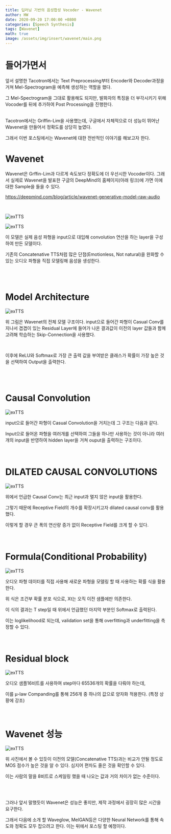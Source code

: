```yaml
---
title: 딥러닝 기반의 음성합성 Vocoder - Wavenet
author: HW
date: 2020-09-20 17:00:00 +0800
categories: [Speech Synthesis]
tags: [Wavenet]
math: true
image: /assets/img/insert/wavenet/main.png
---
```




# **들어가면서**

앞서 설명한 Tacotron에서는 Text Preprocessing부터 Encoder와 Decoder과정을 거쳐 Mel-Spectrogram을 예측해 생성하는 역할을 했다.<br/>

그 Mel-Spectrogram을 그대로 활용해도 되지만, 발화자의 특징을 더 부각시키기 위해 Vocoder를 뒤에 추가하여 Post Processing을 진행한다.<br/><br/>

Tacotron에서는 Griffin-Lim을 사용했는데, 구글에서 자체적으로 더 성능이 뛰어난 Wavenet을 만들어서 정확도를 상당히 높였다.<br/>

그래서 이번 포스팅에서는 Wavenet에 대한 전반적인 이야기를 해보고자 한다.



# Wavenet

Wavenet은 Grffin-Lim과 다르게 속도보다 정확도에 더 우선시한 Vocoder이다. 그래서 실제로 Wavenet을 발표한 구글의 DeepMind의 홈페이지(아래 링크)에 가면 이에 대한 Sample을 들을 수 있다.

https://deepmind.com/blog/article/wavenet-generative-model-raw-audio

<br>

![exTTS](/assets/img/insert/wavenet/residual.png)

![exTTS](/assets/img/insert/wavenet/casual_layer.png)

이 모델은 실제 음성 파형을 input으로 대입해 convolution 연산을 하는 layer을 구성하여 만든 모델이다.

기존의 Concatenative TTS처럼 많은 단점(Emotionless, Not natural)을 완화할 수 있는 오디오 파형을 직접 모델링해 음성을 생성한다.

<br>

<br>

# Model Architecture

![exTTS](/assets/img/insert/wavenet/architecture.png)

위 그림은 Wavenet의 전체 모델 구조이다. input으로 들어간 파형이 Casual Conv를 지나서 겹겹이 있는 Residual Layer에 들어가 나온 결과값이 이전의 layer 값들과 함께 고려해 학습하는 Skip-Connection을 사용했다.

<br>

이후에 ReLU와 Softmax로 가장 큰 출력 값을 부여받은 클래스가 확률이 가장 높은 것을 선택하여 Output을 출력한다.

<br>

<br>

# Causal Convolution

![exTTS](/assets/img/insert/wavenet/casual_layer.png)

input으로 들어간 파형이 Casual Convolution을 거치는데 그 구조는 다음과 같다.<br>

Input으로 들어온 파형을 여러개를 선택하여 그들을 하나만 사용하는 것이 아니라 여러 개의 input을 반영하여 hidden layer을 거쳐 ouput을 출력하는 구조이다.<br><br><br>

# DILATED CAUSAL CONVOLUTIONS

![exTTS](/assets/img/insert/wavenet/dilate_casual_layer.png)

위에서 언급한 Causal Conv는 최근 input과 멀지 않은 input을 활용한다.<br>

그렇기 때문에 Receptive Field의 개수를 확장시키고자 dilated causal conv를 활용했다.<br>

이렇게 할 경우 큰 폭의 연산량 증가 없이 Receptive Field를 크게 할 수 있다.<br><br><br>



# Formula(Conditional Probability)

![exTTS](/assets/img/insert/wavenet/fomula.png)

오디오 파형 데이터를 직접 사용해 새로운 파형을 모델링 할 때 사용하는 확률 식을 활용한다.

위 식은 조건부 확률 분포 식으로, Xt는 오직 이전 샘플에만 의존한다.<br>

이 식의 결과는 T step일 때 위에서 언급했던 마지막 부분인 Softmax로 출력된다.

이는 loglikelihood로 되는데, validation set을 통해 overfitting과 underfitting을 측정할 수 있다.<br><br><br>

# Residual block

![exTTS](/assets/img/insert/wavenet/residual_block.png)

오디오 샘플16비트를 사용하여 step마다 65536개의 확률을 다뤄야 하는데, 

이를 μ-law Companding를 통해 256개 중 하나의 값으로 양자화 적용한다. (특정 상황에 강조)<br><br><br>

# Wavenet 성능

![exTTS](/assets/img/insert/wavenet/performance.png)

위 사진에서 볼 수 있듯이 이전의 모델(Concatenative TTS)과는 비교가 안될 정도로 MOS 점수가 높은 것을 알 수 있다. 심지어 편차도 줄은 것을 확인할 수 있다.

이는 사람의 말을 8비트로 스케일링 했을 때 나오는 값과 거의 차이가 없는 수준이다.

<br>

<br>

그러나 앞서 말했듯이 Wavenet은 성능은 좋지만, 제작 과정에서 굉장히 많은 시간을 요구한다.<br>

그래서 다음에 소개 할 Waveglow, MelGAN등은 다양한 Neural Network를 통해 속도와 정확도 모두 잡으려고 한다. 이는 뒤에서 포스팅 할 예정이다.